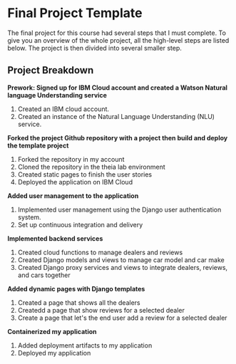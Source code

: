 # Final Project Template

The final project for this course had several steps that I must complete. 
To give you an overview of the whole project, all the high-level steps are listed below. 
The project is then divided into several smaller step. 

## Project Breakdown

**Prework: Signed up for IBM Cloud account and created a Watson Natural language Understanding service**
1. Created an IBM cloud account.
2. Created an instance of the Natural Language Understanding (NLU) service.

**Forked the project Github repository with a project then build and deploy the template project**
1. Forked the repository in my account
2. Cloned the repository in the theia lab environment
3. Created static pages to finish the user stories
4. Deployed the application on IBM Cloud

**Added user management to the application**
1. Implemented user management using the Django user authentication system.
2. Set up continuous integration and delivery

**Implemented backend services**
1. Created cloud functions to manage dealers and reviews
2. Created Django models and views to manage car model and car make
3. Created Django proxy services and views to integrate dealers, reviews, and cars together
 
**Added dynamic pages with Django templates**
1. Created a page that shows all the dealers
2. Createdd a page that show reviews for a selected dealer
3. Create a page that let's the end user add a review for a selected dealer

**Containerized my application**
1. Added deployment artifacts to my application
2. Deployed my application
